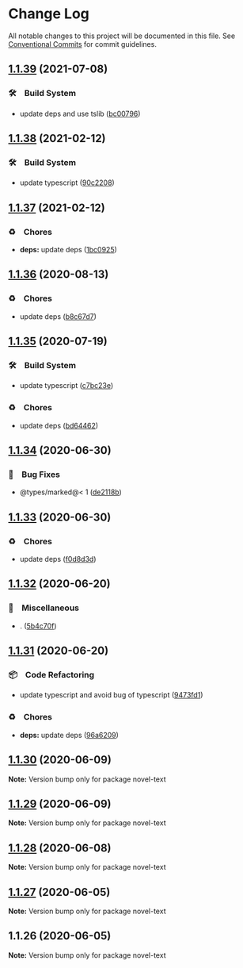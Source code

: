 # Change Log

All notable changes to this project will be documented in this file.
See [Conventional Commits](https://conventionalcommits.org) for commit guidelines.

## [1.1.39](https://github.com/bluelovers/ws-node-novel/compare/novel-text@1.1.38...novel-text@1.1.39) (2021-07-08)


### 🛠　Build System

* update deps and use tslib ([bc00796](https://github.com/bluelovers/ws-node-novel/commit/bc007968e0dde703a1b4e79d147bd7122fe3468b))





## [1.1.38](https://github.com/bluelovers/ws-node-novel/compare/novel-text@1.1.37...novel-text@1.1.38) (2021-02-12)


### 🛠　Build System

* update typescript ([90c2208](https://github.com/bluelovers/ws-node-novel/commit/90c22085d647eea8c5e8c4a24ca3dd63cbf784af))





## [1.1.37](https://github.com/bluelovers/ws-node-novel/compare/novel-text@1.1.36...novel-text@1.1.37) (2021-02-12)


### ♻️　Chores

* **deps:** update deps ([1bc0925](https://github.com/bluelovers/ws-node-novel/commit/1bc09257c16754054103f3aec637dcf18f81f25a))





## [1.1.36](https://github.com/bluelovers/ws-node-novel/compare/novel-text@1.1.35...novel-text@1.1.36) (2020-08-13)


### ♻️　Chores

* update deps ([b8c67d7](https://github.com/bluelovers/ws-node-novel/commit/b8c67d7e0447d0afdedef9d1023f254c929efbeb))





## [1.1.35](https://github.com/bluelovers/ws-node-novel/compare/novel-text@1.1.34...novel-text@1.1.35) (2020-07-19)


### 🛠　Build System

* update typescript ([c7bc23e](https://github.com/bluelovers/ws-node-novel/commit/c7bc23ed14faf935ec25170eb23010d8f9c685c1))


### ♻️　Chores

* update deps ([bd64462](https://github.com/bluelovers/ws-node-novel/commit/bd644622f4f1f4941293c180272df22ec30d402a))





## [1.1.34](https://github.com/bluelovers/ws-node-novel/compare/novel-text@1.1.33...novel-text@1.1.34) (2020-06-30)


### 🐛　Bug Fixes

* @types/marked@< 1 ([de2118b](https://github.com/bluelovers/ws-node-novel/commit/de2118bde74358c4338e7d9ca7258df7d3ce24bb))





## [1.1.33](https://github.com/bluelovers/ws-node-novel/compare/novel-text@1.1.32...novel-text@1.1.33) (2020-06-30)


### ♻️　Chores

* update deps ([f0d8d3d](https://github.com/bluelovers/ws-node-novel/commit/f0d8d3d96cef067e3f1c2bc8c5e4110110d5c25b))





## [1.1.32](https://github.com/bluelovers/ws-node-novel/compare/novel-text@1.1.31...novel-text@1.1.32) (2020-06-20)


### 🔖　Miscellaneous

* . ([5b4c70f](https://github.com/bluelovers/ws-node-novel/commit/5b4c70fc018e2f2622187143859a9783c5370849))





## [1.1.31](https://github.com/bluelovers/ws-node-novel/compare/novel-text@1.1.30...novel-text@1.1.31) (2020-06-20)


### 📦　Code Refactoring

* update typescript and avoid bug of typescript ([9473fd1](https://github.com/bluelovers/ws-node-novel/commit/9473fd159a3e0774e7646ab2dc60d73a4667f09b))


### ♻️　Chores

* **deps:** update deps ([96a6209](https://github.com/bluelovers/ws-node-novel/commit/96a62099f0774dae433a16b9e20f2c4ddd518749))





## [1.1.30](https://github.com/bluelovers/ws-node-novel/compare/novel-text@1.1.29...novel-text@1.1.30) (2020-06-09)

**Note:** Version bump only for package novel-text





## [1.1.29](https://github.com/bluelovers/ws-node-novel/compare/novel-text@1.1.28...novel-text@1.1.29) (2020-06-09)

**Note:** Version bump only for package novel-text





## [1.1.28](https://github.com/bluelovers/ws-node-novel/compare/novel-text@1.1.27...novel-text@1.1.28) (2020-06-08)

**Note:** Version bump only for package novel-text





## [1.1.27](https://github.com/bluelovers/ws-node-novel/compare/novel-text@1.1.26...novel-text@1.1.27) (2020-06-05)

**Note:** Version bump only for package novel-text





## 1.1.26 (2020-06-05)

**Note:** Version bump only for package novel-text
